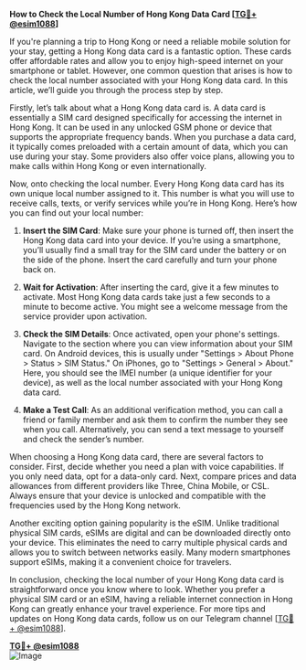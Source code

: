 **How to Check the Local Number of Hong Kong Data Card [[TG💪+ @esim1088](https://t.me/s/esim1088)]**

If you're planning a trip to Hong Kong or need a reliable mobile solution for your stay, getting a Hong Kong data card is a fantastic option. These cards offer affordable rates and allow you to enjoy high-speed internet on your smartphone or tablet. However, one common question that arises is how to check the local number associated with your Hong Kong data card. In this article, we’ll guide you through the process step by step.

Firstly, let’s talk about what a Hong Kong data card is. A data card is essentially a SIM card designed specifically for accessing the internet in Hong Kong. It can be used in any unlocked GSM phone or device that supports the appropriate frequency bands. When you purchase a data card, it typically comes preloaded with a certain amount of data, which you can use during your stay. Some providers also offer voice plans, allowing you to make calls within Hong Kong or even internationally.

Now, onto checking the local number. Every Hong Kong data card has its own unique local number assigned to it. This number is what you will use to receive calls, texts, or verify services while you’re in Hong Kong. Here’s how you can find out your local number:

1. **Insert the SIM Card**: Make sure your phone is turned off, then insert the Hong Kong data card into your device. If you’re using a smartphone, you’ll usually find a small tray for the SIM card under the battery or on the side of the phone. Insert the card carefully and turn your phone back on.

2. **Wait for Activation**: After inserting the card, give it a few minutes to activate. Most Hong Kong data cards take just a few seconds to a minute to become active. You might see a welcome message from the service provider upon activation.

3. **Check the SIM Details**: Once activated, open your phone's settings. Navigate to the section where you can view information about your SIM card. On Android devices, this is usually under "Settings > About Phone > Status > SIM Status." On iPhones, go to "Settings > General > About." Here, you should see the IMEI number (a unique identifier for your device), as well as the local number associated with your Hong Kong data card.

4. **Make a Test Call**: As an additional verification method, you can call a friend or family member and ask them to confirm the number they see when you call. Alternatively, you can send a text message to yourself and check the sender’s number.

When choosing a Hong Kong data card, there are several factors to consider. First, decide whether you need a plan with voice capabilities. If you only need data, opt for a data-only card. Next, compare prices and data allowances from different providers like Three, China Mobile, or CSL. Always ensure that your device is unlocked and compatible with the frequencies used by the Hong Kong network.

Another exciting option gaining popularity is the eSIM. Unlike traditional physical SIM cards, eSIMs are digital and can be downloaded directly onto your device. This eliminates the need to carry multiple physical cards and allows you to switch between networks easily. Many modern smartphones support eSIMs, making it a convenient choice for travelers.

In conclusion, checking the local number of your Hong Kong data card is straightforward once you know where to look. Whether you prefer a physical SIM card or an eSIM, having a reliable internet connection in Hong Kong can greatly enhance your travel experience. For more tips and updates on Hong Kong data cards, follow us on our Telegram channel [[TG💪+ @esim1088](https://t.me/s/esim1088)].

**[TG💪+ @esim1088](https://t.me/s/esim1088)**  
![Image](https://i.postimg.cc/Y0z9fWf4/image.png)